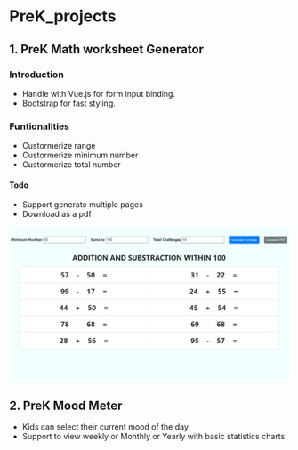 # PreK_projects

## 1. PreK Math worksheet Generator
### Introduction
- Handle with Vue.js for form input binding.
- Bootstrap for fast styling.

### Funtionalities
- Custormerize range
- Custormerize minimum number
- Custormerize total number

#### Todo
- Support generate multiple pages
- Download as a pdf

![imgs_page](PreK_Math/home_page.jpg?raw=true "imgs_page")


## 2. PreK Mood Meter
- Kids can select their current mood of the day
- Support to view weekly or Monthly or Yearly with basic statistics charts.
